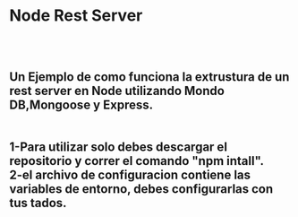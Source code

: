 # Node Rest Server
 
<br> <br>
Un Ejemplo de como funciona la extrustura de un rest server en Node utilizando Mondo DB,Mongoose y Express. <br> <br> <br>
1-Para utilizar solo debes descargar el repositorio y correr el comando "npm intall". <br>
2-el archivo de configuracion contiene las variables de entorno, debes configurarlas con tus tados.
<br> <br>
----------------------------------------------------------------------------------------------------

